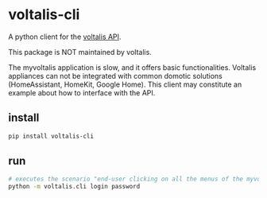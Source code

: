 # voltalis-cli

A python client for the [voltalis API](https://myvoltalis.com/).

This package is NOT maintained by voltalis.

The myvoltalis application is slow, and it offers basic functionalities. Voltalis appliances can not be integrated with common domotic solutions (HomeAssistant, HomeKit, Google Home). This client may constitute an example about how to interface with the API.

## install

```sh
pip install voltalis-cli
```

## run

```sh
# executes the scenario "end-user clicking on all the menus of the myvoltalis web app"
python -m voltalis.cli login password
```

